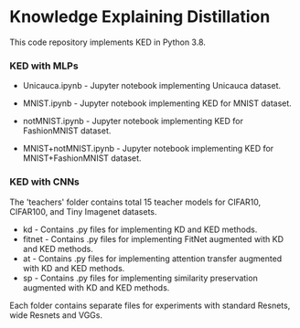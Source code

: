 # Knowledge Explaining Distillation

This code repository implements KED in Python 3.8.

### KED with MLPs

- Unicauca.ipynb - Jupyter notebook implementing Unicauca dataset.

- MNIST.ipynb - Jupyter notebook implementing KED for MNIST dataset. 

- notMNIST.ipynb - Jupyter notebook implementing KED for FashionMNIST dataset.

- MNIST+notMNIST.ipynb - Jupyter notebook implementing KED for MNIST+FashionMNIST dataset.


### KED with CNNs

The 'teachers' folder contains total 15 teacher models for CIFAR10, CIFAR100, and Tiny Imagenet datasets. 

- kd - Contains .py files for implementing KD and KED methods.
- fitnet - Contains .py files for implementing FitNet augmented with KD and KED methods.
- at - Contains .py files for implementing attention transfer augmented with KD and KED methods.
- sp - Contains .py files for implementing similarity preservation augmented with KD and KED methods.

Each folder contains separate files for experiments with standard Resnets, wide Resnets and VGGs.
